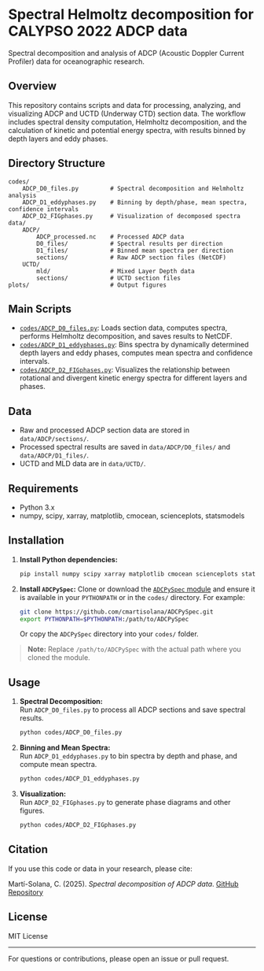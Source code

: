 # Spectral Helmoltz decomposition for CALYPSO 2022 ADCP data

Spectral decomposition and analysis of ADCP (Acoustic Doppler Current Profiler) data for oceanographic research.

## Overview

This repository contains scripts and data for processing, analyzing, and visualizing ADCP and UCTD (Underway CTD) section data. The workflow includes spectral density computation, Helmholtz decomposition, and the calculation of kinetic and potential energy spectra, with results binned by depth layers and eddy phases.

## Directory Structure

```
codes/
    ADCP_D0_files.py         # Spectral decomposition and Helmholtz analysis
    ADCP_D1_eddyphases.py    # Binning by depth/phase, mean spectra, confidence intervals
    ADCP_D2_FIGphases.py     # Visualization of decomposed spectra
data/
    ADCP/
        ADCP_processed.nc    # Processed ADCP data
        D0_files/            # Spectral results per direction
        D1_files/            # Binned mean spectra per direction
        sections/            # Raw ADCP section files (NetCDF)
    UCTD/
        mld/                 # Mixed Layer Depth data
        sections/            # UCTD section files
plots/                       # Output figures
```

## Main Scripts

- [`codes/ADCP_D0_files.py`](codes/ADCP_D0_files.py): Loads section data, computes spectra, performs Helmholtz decomposition, and saves results to NetCDF.
- [`codes/ADCP_D1_eddyphases.py`](codes/ADCP_D1_eddyphases.py): Bins spectra by dynamically determined depth layers and eddy phases, computes mean spectra and confidence intervals.
- [`codes/ADCP_D2_FIGphases.py`](codes/ADCP_D2_FIGphases.py): Visualizes the relationship between rotational and divergent kinetic energy spectra for different layers and phases.

## Data

- Raw and processed ADCP section data are stored in `data/ADCP/sections/`.
- Processed spectral results are saved in `data/ADCP/D0_files/` and `data/ADCP/D1_files/`.
- UCTD and MLD data are in `data/UCTD/`.

## Requirements

- Python 3.x
- numpy, scipy, xarray, matplotlib, cmocean, scienceplots, statsmodels


## Installation

1. **Install Python dependencies:**
   ```sh
   pip install numpy scipy xarray matplotlib cmocean scienceplots statsmodels
   ```

2. **Install `ADCPySpec`:**
   Clone or download the [`ADCPySpec` module](https://github.com/cmartisolana/ADCPySpec) and ensure it is available in your `PYTHONPATH` or in the `codes/` directory. For example:
   ```sh
   git clone https://github.com/cmartisolana/ADCPySpec.git
   export PYTHONPATH=$PYTHONPATH:/path/to/ADCPySpec
   ```
   Or copy the `ADCPySpec` directory into your `codes/` folder.

> **Note:** Replace `/path/to/ADCPySpec` with the actual path where you cloned the module.

## Usage

1. **Spectral Decomposition:**  
   Run `ADCP_D0_files.py` to process all ADCP sections and save spectral results.
   ```sh
   python codes/ADCP_D0_files.py
   ```

2. **Binning and Mean Spectra:**  
   Run `ADCP_D1_eddyphases.py` to bin spectra by depth and phase, and compute mean spectra.
   ```sh
   python codes/ADCP_D1_eddyphases.py
   ```

3. **Visualization:**  
   Run `ADCP_D2_FIGphases.py` to generate phase diagrams and other figures.
   ```sh
   python codes/ADCP_D2_FIGphases.py
   ```

## Citation

If you use this code or data in your research, please cite:

Martí-Solana, C. (2025). *Spectral decomposition of ADCP data*. [GitHub Repository](https://github.com/yourusername/ADCP_decomposition)

## License

MIT License

---

For questions or contributions, please open an issue or pull request.
